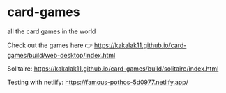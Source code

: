 # card-games
all the card games in the world

Check out the games here 👉 https://kakalak11.github.io/card-games/build/web-desktop/index.html

Solitaire: https://kakalak11.github.io/card-games/build/solitaire/index.html

Testing with netlify: https://famous-pothos-5d0977.netlify.app/
